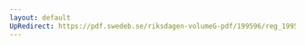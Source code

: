 ```yaml
---
layout: default
UpRedirect: https://pdf.swedeb.se/riksdagen-volumeG-pdf/199596/reg_199596/reg_199596_0243.pdf
---
```

